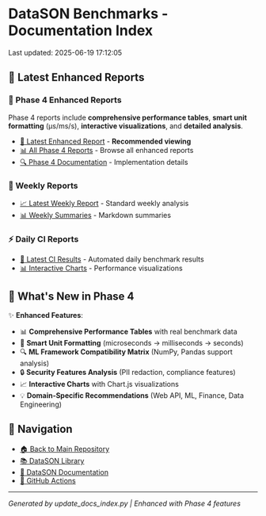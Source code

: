 # DataSON Benchmarks - Documentation Index

Last updated: 2025-06-19 17:12:05

## 🚀 Latest Enhanced Reports

### 🎨 Phase 4 Enhanced Reports
Phase 4 reports include **comprehensive performance tables**, **smart unit formatting** (μs/ms/s), **interactive visualizations**, and **detailed analysis**.

- [🎨 Latest Enhanced Report](weekly-reports/latest_phase4_enhanced.html) - **Recommended viewing**
- [📊 All Phase 4 Reports](results/) - Browse all enhanced reports
- [🔍 Phase 4 Documentation](../PHASE_4_IMPLEMENTATION_COMPLETE.md) - Implementation details

### 📅 Weekly Reports
- [📈 Latest Weekly Report](weekly-reports/latest.html) - Standard weekly analysis
- [📊 Weekly Summaries](weekly-reports/latest.md) - Markdown summaries

### ⚡ Daily CI Reports  
- [🔄 Latest CI Results](results/) - Automated daily benchmark results
- [📊 Interactive Charts](results/) - Performance visualizations

## 🎯 What's New in Phase 4

✨ **Enhanced Features**:
- 📊 **Comprehensive Performance Tables** with real benchmark data
- 🎯 **Smart Unit Formatting** (microseconds → milliseconds → seconds)
- 🔍 **ML Framework Compatibility Matrix** (NumPy, Pandas support analysis)
- 🔒 **Security Features Analysis** (PII redaction, compliance features)
- 📈 **Interactive Charts** with Chart.js visualizations
- 💡 **Domain-Specific Recommendations** (Web API, ML, Finance, Data Engineering)

## 🔗 Navigation
- [🏠 Back to Main Repository](https://github.com/danielendler/datason-benchmarks)
- [📚 DataSON Library](https://github.com/danielendler/datason)
- [📖 DataSON Documentation](https://datason.readthedocs.io/en/latest/)
- [🔄 GitHub Actions](https://github.com/danielendler/datason-benchmarks/actions)

---
*Generated by update_docs_index.py | Enhanced with Phase 4 features*

